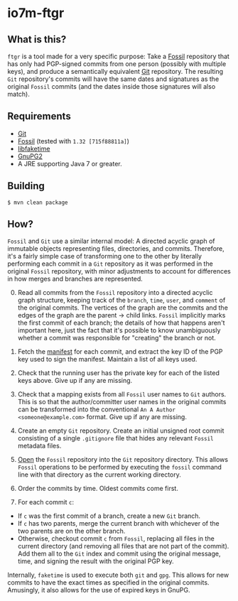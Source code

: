 io7m-ftgr
=========

## What is this?

`ftgr` is a tool made for a very specific purpose: Take a
[Fossil](http://fossil-scm.org) repository that has only had PGP-signed
commits from one person (possibly with multiple keys), and produce
a semantically equivalent [Git](http://git-scm.com) repository. The
resulting `Git` repository's commits will have the same dates and
signatures as the original `Fossil` commits (and the dates inside
those signatures will also match).

## Requirements

+ [Git](http://git-scm.com)
+ [Fossil](http://fossil-scm.org) (tested with `1.32 [715f88811a]`)
+ [libfaketime](https://github.com/wolfcw/libfaketime)
+ [GnuPG2](http://gnupg.org)
+ A JRE supporting Java 7 or greater.

## Building

```
$ mvn clean package
```

## How?

`Fossil` and `Git` use a similar internal model: A directed acyclic
graph of immutable objects representing files, directories, and
commits. Therefore, it's a fairly simple case of transforming one
to the other by literally performing each commit in a `Git` repository
as it was performed in the original `Fossil` repository, with minor
adjustments to account for differences in how merges and branches are
represented.

0. Read all commits from the `Fossil` repository into a directed acyclic
   graph structure, keeping track of the `branch`, `time`, `user`, and
   `comment` of the original commits. The vertices of the graph are the
   commits and the edges of the graph are the parent → child links.
   `Fossil` implicitly marks the first commit of each branch; the
   details of how that happens aren't important here, just the fact
   that it's possible to know unambiguously whether a commit was
   responsible for "creating" the branch or not.

1. Fetch the [manifest](http://fossil-scm.org/index.html/doc/trunk/www/fileformat.wiki#manifest)
   for each commit, and extract the key ID of the PGP key used to sign the
   manifest. Maintain a list of all keys used.

2. Check that the running user has the private key for each of the
   listed keys above. Give up if any are missing.

3. Check that a mapping exists from all `Fossil` user names to `Git`
   authors. This is so that the author/committer user names in the
   original commits can be transformed into the conventional
   `An A Author <someone@example.com>` format. Give up if any are
   missing.

4. Create an empty `Git` repository. Create an initial unsigned
   root commit consisting of a single `.gitignore` file that
   hides any relevant `Fossil` metadata files.

5. [Open](http://fossil-scm.org/index.html/help/open) the `Fossil`
   repository into the `Git` repository directory. This allows
   `Fossil` operations to be performed by executing the `fossil`
   command line with that directory as the current working directory.

6. Order the commits by time. Oldest commits come first.

7. For each commit `c`:
  + If `c` was the first commit of a branch, create a new `Git` branch.
  + If `c` has two parents, merge the current branch with whichever of
    the two parents are on the other branch.
  + Otherwise, checkout commit `c` from `Fossil`, replacing all files
    in the current directory (and removing all files that are not part
    of the commit). Add them all to the `Git` index and commit using
    the original message, time, and signing the result with the
    original PGP key.

Internally, `faketime` is used to execute both `git` and `gpg`. This
allows for new commits to have the exact times as specified in the
original commits. Amusingly, it also allows for the use of expired
keys in GnuPG.

